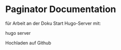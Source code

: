 # Paginator Documentation

für Arbeit an der Doku
Start Hugo-Server mit:

hugo server


Hochladen auf Github




